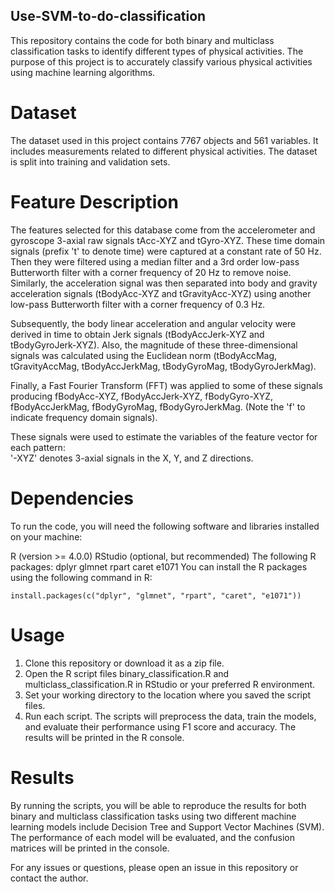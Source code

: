 ## Use-SVM-to-do-classification

This repository contains the code for both binary and multiclass classification tasks to identify different types of physical activities. The purpose of this project is to accurately classify various physical activities using machine learning algorithms.

# Dataset
The dataset used in this project contains 7767 objects and 561 variables. It includes measurements related to different physical activities. The dataset is split into training and validation sets.

# Feature Description 
The features selected for this database come from the accelerometer and gyroscope 3-axial raw signals tAcc-XYZ and tGyro-XYZ. These time domain signals (prefix 't' to denote time) were captured at a constant rate of 50 Hz. Then they were filtered using a median filter and a 3rd order low-pass Butterworth filter with a corner frequency of 20 Hz to remove noise. Similarly, the acceleration signal was then separated into body and gravity acceleration signals (tBodyAcc-XYZ and tGravityAcc-XYZ) using another low-pass Butterworth filter with a corner frequency of 0.3 Hz. 

Subsequently, the body linear acceleration and angular velocity were derived in time to obtain Jerk signals (tBodyAccJerk-XYZ and tBodyGyroJerk-XYZ). Also, the magnitude of these three-dimensional signals was calculated using the Euclidean norm (tBodyAccMag, tGravityAccMag, tBodyAccJerkMag, tBodyGyroMag, tBodyGyroJerkMag). 

Finally, a Fast Fourier Transform (FFT) was applied to some of these signals producing fBodyAcc-XYZ, fBodyAccJerk-XYZ, fBodyGyro-XYZ, fBodyAccJerkMag, fBodyGyroMag, fBodyGyroJerkMag. (Note the 'f' to indicate frequency domain signals). 

These signals were used to estimate the variables of the feature vector for each pattern:  
'-XYZ' denotes 3-axial signals in the X, Y, and Z directions.

# Dependencies
To run the code, you will need the following software and libraries installed on your machine:

R (version >= 4.0.0)
RStudio (optional, but recommended)
The following R packages:
dplyr
glmnet
rpart
caret
e1071
You can install the R packages using the following command in R:

```{r}
install.packages(c("dplyr", "glmnet", "rpart", "caret", "e1071"))
```

# Usage
1. Clone this repository or download it as a zip file.
2. Open the R script files binary_classification.R and multiclass_classification.R in RStudio or your preferred R environment.
3. Set your working directory to the location where you saved the script files.
4. Run each script. The scripts will preprocess the data, train the models, and evaluate their performance using F1 score and accuracy. The results will be printed in the R console.

# Results
By running the scripts, you will be able to reproduce the results for both binary and multiclass classification tasks using two different machine learning models include Decision Tree and Support Vector Machines (SVM). The performance of each model will be evaluated, and the confusion matrices will be printed in the console.

For any issues or questions, please open an issue in this repository or contact the author.
